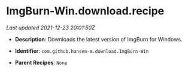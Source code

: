 # ImgBurn-Win.download.recipe

_Last updated 2021-12-23 20:01:50Z_

- **Description**: Downloads the latest version of ImgBurn for Windows.

- **Identifier**: `com.github.hansen-m.download.ImgBurn-Win`

- **Parent Recipes**: `None`
